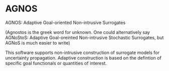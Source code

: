AGNOS
=====

AGNOS: Adaptive Goal-oriented Non-intrusive Surrogates

(Agnostos is the greek word for unknown. One could alternatively say AGNoStoS: Adaptive Goal-oreinted Non-intrusive Stochastic Surrogates, but AGNoS is much easier to write)


This software supports non-intrusive construction of surrogate models for uncertainty propagation. Adaptive construction is based on the defintion of specific goal functionals or quantities of interest.


